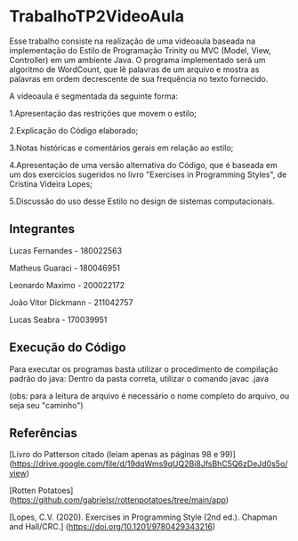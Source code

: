 # TrabalhoTP2VideoAula
Esse trabalho consiste na realização de uma videoaula baseada na implementação do Estilo de Programação Trinity ou MVC (Model, View, Controller) em um ambiente Java. 
O programa implementado será um algoritmo de WordCount, que lê palavras de um arquivo e mostra as palavras em ordem decrescente de sua frequência no texto fornecido. 

A videoaula é segmentada da seguinte forma:

1.Apresentação das restrições que movem o estilo;

2.Explicação do Código elaborado;

3.Notas históricas e comentários gerais em relação ao estilo;

4.Apresentação de uma versão alternativa do Código, que é baseada em um dos exercícios sugeridos no livro "Exercises in Programming Styles", de Cristina Videira Lopes;

5.Discussão do uso desse Estilo no design de sistemas computacionais.

## Integrantes
Lucas Fernandes - 180022563 

Matheus Guaraci - 180046951 

Leonardo Maximo - 200022172 

João Vitor Dickmann - 211042757 

Lucas Seabra - 170039951 
## Execução do Código
Para executar os programas basta utilizar o procedimento de compilação padrão do java: Dentro da pasta correta, utilizar o comando javac <nomeDoArquivo>.java  

(obs: para a leitura de arquivo é necessário o nome completo do arquivo, ou seja seu "caminho")

## Referências
[Livro do Patterson citado (leiam apenas as páginas 98 e 99)] (https://drive.google.com/file/d/19dqWms9qUQ2Bi8JfsBhC5Q6zDeJd0s5o/view)

[Rotten Potatoes] (https://github.com/gabrielsr/rottenpotatoes/tree/main/app)

[Lopes, C.V. (2020). Exercises in Programming Style (2nd ed.). Chapman and Hall/CRC.] (https://doi.org/10.1201/9780429343216)
